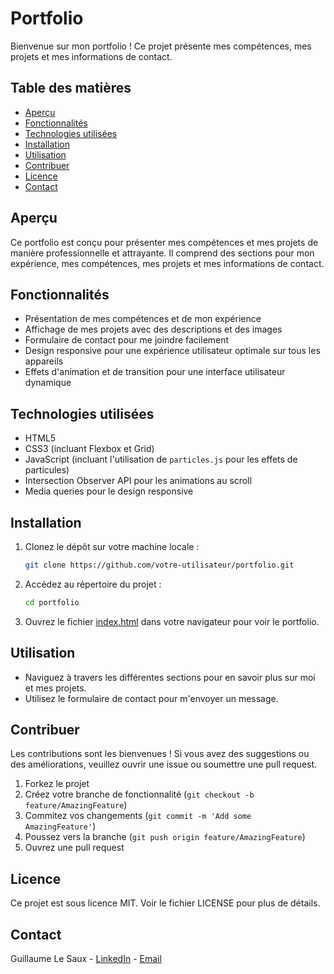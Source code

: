 # Portfolio

Bienvenue sur mon portfolio ! Ce projet présente mes compétences, mes projets et mes informations de contact.

## Table des matières

- [Aperçu](#aperçu)
- [Fonctionnalités](#fonctionnalités)
- [Technologies utilisées](#technologies-utilisées)
- [Installation](#installation)
- [Utilisation](#utilisation)
- [Contribuer](#contribuer)
- [Licence](#licence)
- [Contact](#contact)

## Aperçu

Ce portfolio est conçu pour présenter mes compétences et mes projets de manière professionnelle et attrayante. Il comprend des sections pour mon expérience, mes compétences, mes projets et mes informations de contact.

## Fonctionnalités

- Présentation de mes compétences et de mon expérience
- Affichage de mes projets avec des descriptions et des images
- Formulaire de contact pour me joindre facilement
- Design responsive pour une expérience utilisateur optimale sur tous les appareils
- Effets d'animation et de transition pour une interface utilisateur dynamique

## Technologies utilisées

- HTML5
- CSS3 (incluant Flexbox et Grid)
- JavaScript (incluant l'utilisation de `particles.js` pour les effets de particules)
- Intersection Observer API pour les animations au scroll
- Media queries pour le design responsive

## Installation

1. Clonez le dépôt sur votre machine locale :
    ```bash
    git clone https://github.com/votre-utilisateur/portfolio.git
    ```

2. Accédez au répertoire du projet :
    ```bash
    cd portfolio
    ```

3. Ouvrez le fichier [index.html](http://_vscodecontentref_/0) dans votre navigateur pour voir le portfolio.

## Utilisation

- Naviguez à travers les différentes sections pour en savoir plus sur moi et mes projets.
- Utilisez le formulaire de contact pour m'envoyer un message.

## Contribuer

Les contributions sont les bienvenues ! Si vous avez des suggestions ou des améliorations, veuillez ouvrir une issue ou soumettre une pull request.

1. Forkez le projet
2. Créez votre branche de fonctionnalité (`git checkout -b feature/AmazingFeature`)
3. Commitez vos changements (`git commit -m 'Add some AmazingFeature'`)
4. Poussez vers la branche (`git push origin feature/AmazingFeature`)
5. Ouvrez une pull request

## Licence

Ce projet est sous licence MIT. Voir le fichier LICENSE pour plus de détails.

## Contact

Guillaume Le Saux - [LinkedIn](https://www.linkedin.com/in/guillaume-le-saux-27556b24b/) - [Email](mailto:votremail@example.com)

